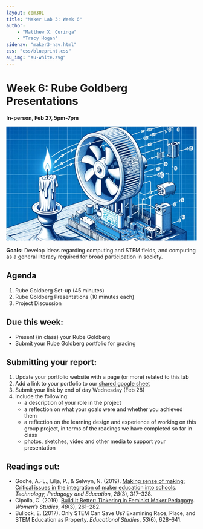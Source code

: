 ```yaml
---
layout: com301
title: "Maker Lab 3: Week 6"
author:
    - "Matthew X. Curinga"
    - "Tracy Hogan"
sidenav: "maker3-nav.html"
css: "css/blueprint.css"
au_img: "au-white.svg"
---
```


<i class="bi bi-building"></i> Week 6: Rube Goldberg Presentations
==================================================================
**In-person, Feb 27, 5pm-7pm**

<img src="img/candle.png" class="img-fluid d-block" alt="rube goldberg machine">

**Goals:** Develop ideas regarding computing and STEM fields, and
computing as a general literacy required for broad participation in
society.

Agenda
------
1. Rube Goldberg Set-up (45 minutes)
2. Rube Goldberg Presentations (10 minutes each)
3. Project Discussion


Due this week:
-------------
- Present (in class) your Rube Goldberg 
- Submit your Rube Goldberg portfolio for grading

Submitting your report:
-----------------------
1. Update your portfolio website with a page (or more) related to this lab
2. Add a link to your portfolio to our 
   [shared google sheet](https://docs.google.com/spreadsheets/d/10tLBnEYAzvPImugyc0_UYddghNobG8WdTEOK1JSd_eU/edit?usp=sharing)
3. Submit your link by end of day Wednesday (Feb 28)
4. Include the following:
   - a description of your role in the project
   - a reflection on what your goals were and whether you achieved them
   - a reflection on the learning design and experience of working on
     this group project, in terms of the readings we have completed
     so far in class
   - photos, sketches, video and other media to support your presentation


Readings out:
-------------
- Godhe, A.-L., Lilja, P., & Selwyn, N. (2019). [Making sense of making: Critical issues in the integration of maker education into schools](https://usercontent.one/wp/kvasarmakerspace.se/wp-content/uploads/2019/05/Making-sense-of-making.pdf). _Technology, Pedagogy and Education_, _28_(3), 317–328.
- Cipolla, C. (2019). [Build It Better: Tinkering in Feminist Maker Pedagogy](https://onesearch.adelphi.edu/permalink/01ADELPHI_INST/188n7nj/cdi_proquest_journals_2260090157). _Women’s Studies_, _48_(3), 261–282.
- Bullock, E. (2017). Only STEM Can Save Us? Examining Race, Place, and STEM Education as Property. _Educational Studies_, _53_(6), 628–641.



